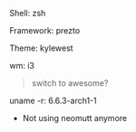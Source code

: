 Shell: zsh

Framework: prezto

Theme: kylewest

wm: i3
> switch to awesome?

uname -r: 6.6.3-arch1-1



- Not using neomutt anymore
